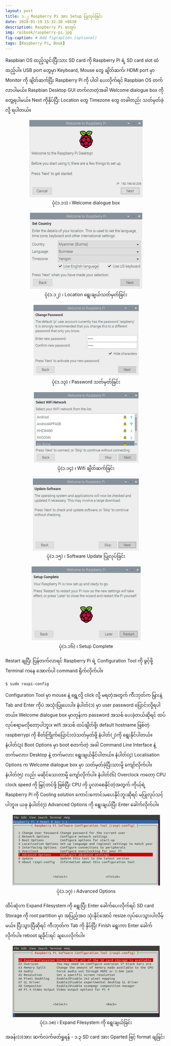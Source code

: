 ```yaml
---
layout: post
title: ၁.၂ Raspberry Pi အား Setup ပြုလုပ်ခြင်း
date: 2020-01-19 15:32:20 +0630
description: Raspberry Pi စာအုပ်
img: rpibook/raspberry-pi.jpg
fig-caption: # Add figcaption (optional)
tags: [Raspberry Pi, Book]
---
```

Raspbian OS ထည့်သွင်းပြီးသား SD card ကို Raspberry Pi ရဲ့ SD card slot ထဲ ထည့်ပါ။ USB port တွေမှာ Keyboard, Mouse တွေ ချိတ်ဆက်၊ HDMI port မှာ Monitor ကို ချိတ်ဆက်ပြီး Raspberry Pi ကို ပါဝါ ပေးလိုက်ရင် Raspbian OS တက်လာပါမယ်။ Raspbian Desktop GUI တက်လာတဲ့အခါ Welcome dialogue box ကို တွေ့ရပါမယ်။ Next ကိုနှိပ်ပြီး Location တွေ Timezone တွေ တခါတည်း သတ်မှတ်ခဲ့လို့ ရပါတယ်။

<p align="center">
<img src="/assets/img/rpibook/welcome1.png">
<br>
<a>ပုံ(၁.၁၁) ၊ Welcome dialogue box</a>
</p>

<p align="center">
<img src="/assets/img/rpibook/welcome2.png">
<br>
<a>ပုံ(၁.၁၂) ၊ Location ရွေးချယ်သတ်မှတ်ခြင်း</a>
</p>

<p align="center">
<img src="/assets/img/rpibook/welcome3.png">
<br>
<a>ပုံ(၁.၁၃) ၊ Password သတ်မှတ်ခြင်း</a>
</p>

<p align="center">
<img src="/assets/img/rpibook/welcome4.png">
<br>
<a>ပုံ(၁.၁၄) ၊ Wifi ချိတ်ဆက်ခြင်း</a>
</p>

<p align="center">
<img src="/assets/img/rpibook/welcome5.png">
<br>
<a>ပုံ(၁.၁၅) ၊ Software Update ပြုလုပ်ခြင်း</a>
</p>

<p align="center">
<img src="/assets/img/rpibook/welcome6.png">
<br>
<a>ပုံ(၁.၁၆) ၊ Setup Complete</a>
</p>

Restart ချပြီး ပြန်တက်လာရင် Raspberry Pi ရဲ့ Configuration Tool ကို ဖွင့်ဖို့ Terminal ကနေ အောက်ပါ command ရိုက်လိုက်ပါ။

`$ sudo raspi-config`

Configuration Tool မှာ mouse နဲ့ ရွှေ့လို့ click လို့ မရတဲ့အတွက် ကီးဘုတ်က မြှားနဲ့ Tab and Enter ကိုပဲ အသုံးပြုပေးပါ။ နံပါတ်(၁) မှာ user password  ပြောင်းလို့ရပါတယ်။ Welcome dialogue box မှာတုန်းက password အသစ် ပေးခဲ့တယ်ဆိုရင် ထပ်လုပ်စရာမလိုတော့ပါဘူး။ wifi အသစ် ထပ်ချိတ်ဖို့၊ default hostname ဖြစ်တဲ့ raspberrypi ကို စိတ်ကြိုက်ပြောင်းလဲသတ်မှတ်ဖို့ နံပါတ်(၂)ကို ရွေးနိုင်ပါတယ်။ နံပါတ်(၃) Boot Options မှာ boot စတက်တဲ့ အခါ Command Line Interface နဲ့ တက်မလား၊ Desktop နဲ့ တက်မလား ရွေးချယ်နိုင်ပါတယ်။ နံပါတ်(၄) Localisation Options က Welcome dialogue box မှာ သတ်မှတ်ခဲ့ပြီးသားမို့ ကျော်လိုက်ပါ။ နံပါတ်(၅) လည်း မဆိုင်သေးတာမို့ ကျော်လိုက်ပါ။ နံပါတ်(၆) Overclock ကတော့ CPU clock speed ကို မြှင့်တင်ဖို့ ဖြစ်ပြီး CPU ကို ပူလာစေနိုင်တဲ့အတွက် ကိုယ့်ရဲ့ Raspberry Pi ကို Cooling solution ကောင်းကောင်းမပေးနိုင်ဘူးဆိုရင် မပြုလုပ်သင့်ပါဘူး။ ယခု နံပါတ်(၇) Advanced Options ကို ရွေးချယ်ပြီး Enter ခေါက်လိုက်ပါ။

<p align="center">
<img src="/assets/img/rpibook/advanced-op.png">
<br>
<a>ပုံ(၁.၁၇) ၊ Advanced Options</a>
</p>

ထိပ်ဆုံးက Expand Filesystem ကို ရွေးပြီး Enter ခေါက်ပေးလိုက်ရင် SD card Storage ကို root partition မှာ အပြည့်အဝ သုံးနိုင်အောင် resize လုပ်ပေးသွားပါလိမ့်မယ်။ ပြီးသွားပြီဆိုရင် ကီးဘုတ်က Tab ကို နှိပ်ပြီး Finish ရွေးကာ Enter ခေါက်လိုက်ပါ။ reboot ချခိုင်းရင် ချပေးလိုက်ပါ။

<p align="center">
<img src="/assets/img/rpibook/expand-filesystem.png">
<br>
<a>ပုံ(၁.၁၈) ၊ Expand Filesystem ကို ရွေးချယ်ခြင်း</a>
</p>

အခန်း(၁)အား ဆက်လက်ဖတ်ရှုရန် - <a style="text-decoration:none" href="https://kogyikaunghtet.com/gparted-format/">၁.၃ SD card အား Gparted ဖြင့် format ချခြင်း</a>
